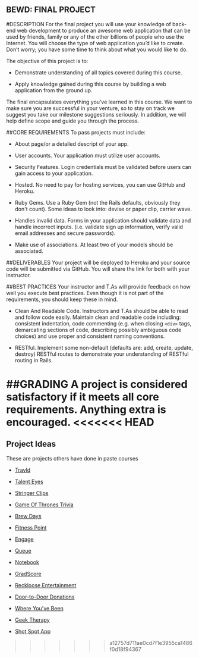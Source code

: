 BEWD: FINAL PROJECT
--------

#DESCRIPTION
For the final project you will use your knowledge of back-end web development to produce an awesome web application that can be used by friends, family or any of the other billions of people who use the Internet. You will choose the type of web application you’d like to create. Don’t worry; you have some time to think about what you would like to do.

The objective of this project is to:

- Demonstrate understanding of all topics covered during this course.

- Apply knowledge gained during this course by building a web application from the ground up.

The final encapsulates everything you’ve learned in this course. We want to make sure you are successful in your venture, so to stay on track we suggest you take our milestone suggestions seriously. In addition, we will help define scope and guide you through the process.


##CORE REQUIREMENTS
To pass projects must include:

- About page/or a detailed descript of your app.

- User accounts. Your application must utilize user accounts.

-   Security Features. Login credentials must be validated before users can gain access to your application. 

-   Hosted. No need to pay for hosting services, you can use GitHub and Heroku. 

-   Ruby Gems. Use a Ruby Gem (not the Rails defaults, obviously they don't count). Some ideas to look into: devise or paper clip, carrier wave.

-   Handles invalid data. Forms in your application should validate data and handle incorrect inputs. (i.e. validate sign up information, verify valid email addresses and secure passwords).

-   Make use of associations. At least two of your models should be associated.


##DELIVERABLES
Your project will be deployed to Heroku and your source code will be submitted via GitHub. You will share the link for both with your instructor.

##BEST PRACTICES
Your instructor and T.As will provide feedback on how well you execute best practices. Even though it is not part of the requirements, you should keep these in mind. 

* Clean And Readable Code. Instructors and T.As should be able to read and follow code easily.  Maintain clean and readable code including: consistent indentation, code commenting (e.g. when closing ```<div>``` tags, demarcating sections of code, describing possibly ambiguous code choices) and use proper and consistent naming conventions.

* RESTful. Implement some non-default (defaults are: add, create, update, destroy) RESTful routes to demonstrate your understanding of RESTful routing in Rails.


##GRADING
A project is considered satisfactory if it meets all core requirements. Anything extra is encouraged. 
<<<<<<< HEAD
=======

## Project Ideas

These are projects others have done in paste courses

* [Travld](http://glacial-everglades-2256.herokuapp.com/)

* [Talent Eyes](http://talenteyes.heroku.com) 

* [Stringer Clips](obscure-depths-9645.herokuapp.com) 

* [Game Of Thrones Trivia](http://enigmatic-ravine-9938.herokuapp.com/)

* [Brew Days](https://mighty-hollows-1449.herokuapp.com)

* [Fitness Point](http://fitnesspoint.herokuapp.com/)

* [Engage](http://lecture-engage.herokuapp.com) 

* [Queue](http://shielded-thicket-7569.herokuapp.com/)

* [Notebook](http://mighty-journey-3205.herokuapp.com/)

* [GradScore](http://protected-crag-2848.herokuapp.com/)

* [Reckloose Entertainment](http://quote.reckloose.com/users/sign_in)

* [Door-to-Door Donations](http://adamoverstreet-final-project.herokuapp.com/users/sign_in)

* [Where You've Been](https://polar-dawn-2496.herokuapp.com/)

* [Geek Therapy](http://geektherapy.io/welcome)

* [Shot Spot App](https://github.com/gortega56/Shot_Spot_App)
>>>>>>> a12757d711ae0cd7f1e3955ca1486f0d18f94367
